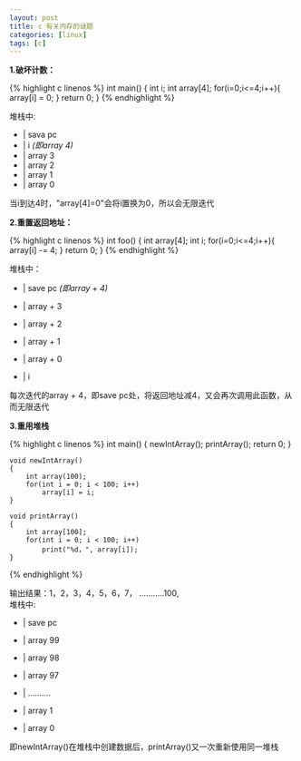 ```yaml
---
layout: post 
title: c 有关内存的谜题
categories: [linux]
tags: [c]
---
```


**1.破坏计数：**

{% highlight c linenos %}
    int main()
    {
        int i;
        int array[4];
        for(i=0;i<=4;i++){
            array[i] = 0;
        }
        return 0;
    }
{% endhighlight %}

堆栈中:

- | sava pc
- | i  *(即array 4)*
- | array 3
- | array 2
- | array 1
- | array 0

当i到达4时，"array[4]=0"会将i置换为0，所以会无限迭代

**2.重置返回地址：**

{% highlight c linenos %}
    int foo()
    {
        int array[4];
        int i;
        for(i=0;i<=4;i++){
            array[i] -= 4;
        }
        return 0;
    }
{% endhighlight %}

堆栈中：

- | save pc *(即array + 4)*

- | array + 3

- | array + 2

- | array + 1

- | array + 0

- | i

每次迭代的array + 4，即save pc处，将返回地址减4，又会再次调用此函数，从而无限迭代

**3.重用堆栈**

{% highlight c linenos %}
    int main()
    {
        newIntArray();
        printArray();
        return 0;
    }
    
    void newIntArray()
    {
        int array(100);
        for(int i = 0; i < 100; i++)
            array[i] = i; 
    }  
    
    void printArray()
    {
        int array[100];
        for(int i = 0; i < 100; i++)
            print("%d，", array[i]);
    }
{% endhighlight %}

输出结果：1，2，3，4，5，6，7， ...........100,    
堆栈中:

- | save pc

- | array 99

- | array 98

- | array 97

- | ..........

- | array 1

- | array 0

即newIntArray()在堆栈中创建数据后，printArray()又一次重新使用同一堆栈

